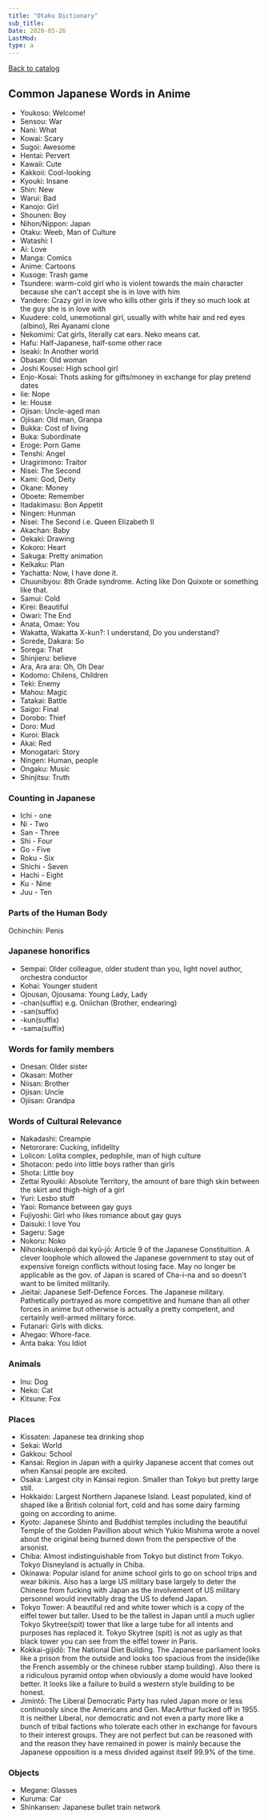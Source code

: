 ```yaml
---
title: "Otaku Dictionary"
sub_title:
Date: 2020-05-26
LastMod:
type: a
---
```


[Back to catalog](https://otaking.xyz/index.html)

## Common Japanese Words in Anime

- Youkoso: Welcome!
- Sensou: War
- Nani: What
- Kowai: Scary
- Sugoi: Awesome
- Hentai: Pervert
- Kawaii: Cute
- Kakkoii: Cool-looking
- Kyouki: Insane
- Shin: New
- Warui: Bad
- Kanojo: Girl
- Shounen: Boy
- Nihon/Nippon: Japan
- Otaku: Weeb, Man of Culture
- Watashi: I
- Ai: Love
- Manga: Comics
- Anime: Cartoons
- Kusoge: Trash game
- Tsundere: warm-cold girl who is violent towards the main character because she can't accept she is in love with him
- Yandere: Crazy girl in love who kills other girls if they so much look at the guy she is in love with
- Kuudere: cold, unemotional girl, usually with white hair and red eyes (albino), Rei Ayanami clone
- Nekomimi: Cat girls, literally cat ears. Neko means cat.
- Hafu: Half-Japanese, half-some other race
- Iseaki: In Another world
- Obasan: Old woman
- Joshi Kousei: High school girl
- Enjo-Kosai: Thots asking for gifts/money in exchange for play pretend dates
- Iie: Nope
- Ie: House
- Ojisan: Uncle-aged man
- Ojiisan: Old man, Granpa
- Bukka: Cost of living
- Buka: Subordinate
- Eroge: Porn Game
- Tenshi: Angel
- Uragirimono: Traitor
- Nisei: The Second
- Kami: God, Deity
- Okane: Money
- Oboete: Remember
- Itadakimasu: Bon Appetit
- Ningen: Hunman
- Nisei: The Second i.e. Queen Elizabeth II
- Akachan: Baby
- Oekaki: Drawing
- Kokoro: Heart
- Sakuga: Pretty animation
- Keikaku: Plan
- Yachatta: Now, I have done it.
- Chuunibyou: 8th Grade syndrome. Acting like Don Quixote or something like that.
- Samui: Cold
- Kirei: Beautiful
- Owari: The End
- Anata, Omae: You
- Wakatta, Wakatta X-kun?: I understand, Do you understand?
- Sorede, Dakara: So
- Sorega: That
- Shinjieru: believe
- Ara, Ara ara: Oh, Oh Dear
- Kodomo: Chilens, Children
- Teki: Enemy
- Mahou: Magic
- Tatakai: Battle
- Saigo: Final
- Dorobo: Thief
- Doro: Mud
- Kuroi: Black
- Akai: Red
- Monogatari: Story
- Ningen: Human, people
- Ongaku: Music
- Shinjitsu: Truth

### Counting in Japanese

- Ichi - one
- Ni - Two
- San - Three
- Shi - Four
- Go - Five
- Roku - Six
- Shichi - Seven
- Hachi - Eight
- Ku - Nine
- Juu - Ten

### Parts of the Human Body

Ochinchin: Penis

### Japanese honorifics

- Sempai: Older colleague, older student than you, light novel author, orchestra conductor
- Kohai: Younger student
- Ojousan, Ojousama: Young Lady, Lady
- -chan(suffix) e.g. Oniichan (Brother, endearing)
- -san(suffix)
- -kun(suffix)
- -sama(suffix)

### Words for family members

- Onesan: Older sister
- Okasan: Mother
- Niisan: Brother
- Ojisan: Uncle
- Ojiisan: Grandpa

### Words of Cultural Relevance

- Nakadashi: Creampie
- Netororare: Cucking, infidelity
- Lolicon: Lolita complex, pedophile, man of high culture
- Shotacon: pedo into little boys rather than girls
- Shota: Little boy
- Zettai Ryouiki: Absolute Territory, the amount of bare thigh skin between the skirt and thigh-high of a girl
- Yuri: Lesbo stuff
- Yaoi: Romance between gay guys
- Fujiyoshi: Girl who likes romance about gay guys
- Daisuki: I love You
- Sageru: Sage
- Nokoru: Noko
- Nihonkokukenpō dai kyū-jō: Article 9 of the Japanese Constituition. A clever loophole which allowed the Japanese government to stay out of expensive foreign conflicts without losing face. May no longer be applicable as the gov. of Japan is scared of Cha-i-na and so doesn't want to be limited militarily.
- Jieitai: Japanese Self-Defence Forces. The Japanese military. Pathetically portrayed as more competitive and humane than all other forces in anime but otherwise is actually a pretty competent, and certainly well-armed military force.
- Futanari: Girls with dicks.
- Ahegao: Whore-face.
- Anta baka: You Idiot

### Animals

- Inu: Dog
- Neko: Cat
- Kitsune: Fox

### Places

- Kissaten: Japanese tea drinking shop
- Sekai: World
- Gakkou: School
- Kansai: Region in Japan with a quirky Japanese accent that comes out when Kansai people are excited.
- Osaka: Largest city in Kansai region. Smaller than Tokyo but pretty large still.
- Hokkaido: Largest Northern Japanese Island. Least populated, kind of shaped like a British colonial fort, cold and has some dairy farming going on according to anime.
- Kyoto: Japanese Shinto and Buddhist temples including the beautiful Temple of the Golden Pavillion about which Yukio Mishima wrote a novel about the original being burned down from the perspective of the arsonist.
- Chiba: Almost indistinguishable from Tokyo but distinct from Tokyo. Tokyo Disneyland is actually in Chiba.
- Okinawa: Popular island for anime school girls to go on school trips and wear bikinis. Also has a large US military base largely to deter the Chinese from fucking with Japan as the involvement of US military personnel would inevitably drag the US to defend Japan.
- Tokyo Tower: A beautiful red and white tower which is a copy of the eiffel tower but taller. Used to be the tallest in Japan until a much uglier Tokyo Skytree(spit) tower that like a large tube for all intents and purposes has replaced it. Tokyo Skytree (spit) is not as ugly as that black tower you can see from the eiffel tower in Paris.
- Kokkai-gijidō: The National Diet Building. The Japanese parliament looks like a prison from the outside and looks too spacious from the inside(like the French assembly or the chinese rubber stamp building). Also there is a ridiculous pyramid ontop when obviously a dome would have looked better. It looks like a failure to build a western style building to be honest.
- Jimintō: The Liberal Democratic Party has ruled Japan more or less continuosly since the Americans and Gen. MacArthur fucked off in 1955. It is neither Liberal, nor democratic and not even a party more like a bunch of tribal factions who tolerate each other in exchange for favours to their interest groups. They are not perfect but can be reasoned with and the reason they have remained in power is mainly because the Japanese opposition is a mess divided against itself 99.9% of the time.

### Objects

- Megane: Glasses
- Kuruma: Car
- Shinkansen: Japanese bullet train network
